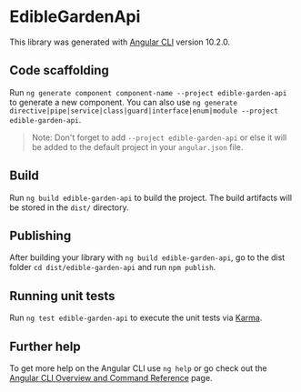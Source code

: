 # EdibleGardenApi

This library was generated with [Angular CLI](https://github.com/angular/angular-cli) version 10.2.0.

## Code scaffolding

Run `ng generate component component-name --project edible-garden-api` to generate a new component. You can also use `ng generate directive|pipe|service|class|guard|interface|enum|module --project edible-garden-api`.
> Note: Don't forget to add `--project edible-garden-api` or else it will be added to the default project in your `angular.json` file. 

## Build

Run `ng build edible-garden-api` to build the project. The build artifacts will be stored in the `dist/` directory.

## Publishing

After building your library with `ng build edible-garden-api`, go to the dist folder `cd dist/edible-garden-api` and run `npm publish`.

## Running unit tests

Run `ng test edible-garden-api` to execute the unit tests via [Karma](https://karma-runner.github.io).

## Further help

To get more help on the Angular CLI use `ng help` or go check out the [Angular CLI Overview and Command Reference](https://angular.io/cli) page.
